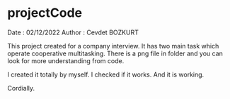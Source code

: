 # projectCode
Date : 02/12/2022
Author : Cevdet BOZKURT

This project created for a company interview.
It has two main task which operate cooperative multitasking.
There is a png file in folder and you can look for more understanding from code. 

I created it totally by myself. I checked if it works. And it is working.

Cordially.

